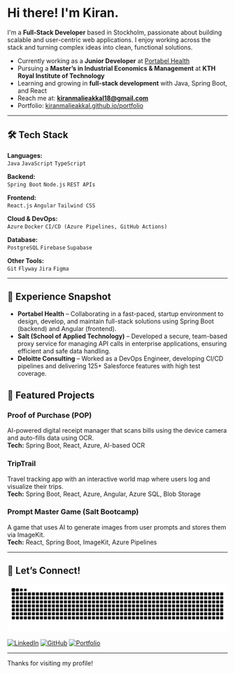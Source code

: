 #  Hi there! I'm Kiran.

I'm a **Full-Stack Developer** based in Stockholm, passionate about building scalable and user-centric web applications. I enjoy working across the stack and turning complex ideas into clean, functional solutions.

-  Currently working as a **Junior Developer** at [Portabel Health](https://www.linkedin.com/company/portabel-health/posts/?feedView=all)
-  Pursuing a **Master’s in Industrial Economics & Management** at **KTH Royal Institute of Technology**
-  Learning and growing in **full-stack development** with Java, Spring Boot, and React
-  Reach me at: **kiranmalieakkal18@gmail.com**
-  Portfolio: [kiranmalieakkal.github.io/portfolio](https://kiranmalieakkal.github.io/portfolio/)

---

## 🛠️ Tech Stack

**Languages:**  
`Java` `JavaScript` `TypeScript`

**Backend:**  
`Spring Boot` `Node.js` `REST APIs`

**Frontend:**  
`React.js` `Angular` `Tailwind CSS`

**Cloud & DevOps:**  
`Azure` `Docker` `CI/CD (Azure Pipelines, GitHub Actions)`

**Database:**  
`PostgreSQL` `Firebase` `Supabase`

**Other Tools:**  
`Git` `Flyway` `Jira` `Figma`

---

## 💼 Experience Snapshot

-  **Portabel Health** – 	Collaborating in a fast-paced, startup environment to design, develop, and maintain full-stack solutions using Spring Boot (backend) and Angular (frontend).
-  **Salt (School of Applied Technology)** – 	Developed a secure, team-based proxy service for managing API calls in enterprise applications, ensuring efficient and safe data handling.
-  **Deloitte Consulting** – Worked as a DevOps Engineer, developing CI/CD pipelines and delivering 125+ Salesforce features with high test coverage.

## 🚀 Featured Projects

###  Proof of Purchase (POP)  
AI-powered digital receipt manager that scans bills using the device camera and auto-fills data using OCR.  
**Tech:** Spring Boot, React, Azure, AI-based OCR

###  TripTrail  
Travel tracking app with an interactive world map where users log and visualize their trips.  
**Tech:** Spring Boot, React, Azure, Angular, Azure SQL, Blob Storage

###  Prompt Master Game (Salt Bootcamp)  
A game that uses AI to generate images from user prompts and stores them via ImageKit.  
**Tech:** React, Spring Boot, ImageKit, Azure Pipelines


---

## 📍 Let’s Connect!
![GitHub Contribution Snake](https://github.com/KiranMalieakkal/KiranMalieakkal/blob/output/snake.svg)



[![LinkedIn](https://img.shields.io/badge/-LinkedIn-blue?style=flat-square&logo=linkedin&link=https://www.linkedin.com/in/kiran-malieakkal-2a66541a5/)](https://www.linkedin.com/in/kiran-malieakkal-2a66541a5/)  [![GitHub](https://img.shields.io/badge/-GitHub-black?style=flat-square&logo=github&link=https://github.com/kiranmalieakkal)](https://github.com/kiranmalieakkal)  [![Portfolio](https://img.shields.io/badge/-Portfolio-009688?style=flat-square&link=https://kiranmalieakkal.github.io/portfolio/)](https://kiranmalieakkal.github.io/portfolio/)

---

Thanks for visiting my profile! 

